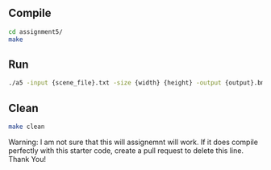 ## Compile
```bash
cd assignment5/
make
```

## Run
```bash
./a5 -input {scene_file}.txt -size {width} {height} -output {output}.bmp -shadows -jitter -filter
```

## Clean
```bash
make clean
```

Warning: I am not sure that this will assignemnt will work. If it does compile perfectly with this starter code, create a pull request to delete this line. Thank You! 